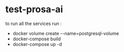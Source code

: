 # test-prosa-ai

to run all the services run :

- docker volume create --name=postgresql-volume
- docker-compose build
- docker-compose up -d